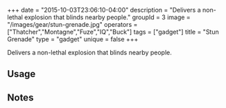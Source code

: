 +++
date = "2015-10-03T23:06:10-04:00"
description = "Delivers a non-lethal explosion that blinds nearby people."
groupId = 3
image = "/images/gear/stun-grenade.jpg"
operators = ["Thatcher","Montagne","Fuze","IQ","Buck"]
tags = ["gadget"]
title = "Stun Grenade"
type = "gadget"
unique = false
+++

Delivers a non-lethal explosion that blinds nearby people.

## Usage

## Notes
